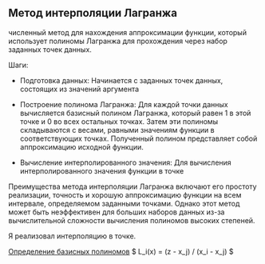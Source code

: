 ## Метод интерполяции Лагранжа

численный метод для нахождения аппроксимации функции, который использует полиномы Лагранжа для прохождения через набор заданных точек данных.

Шаги:

* Подготовка данных: Начинается с заданных точек данных, состоящих из значений аргумента

* Построение полинома Лагранжа: Для каждой точки данных вычисляется базисный полином Лагранжа, который равен 1 в этой точке и 0 во всех остальных точках. Затем эти полиномы складываются с весами, равными значениям функции в соответствующих точках. Полученный полином представляет собой аппроксимацию исходной функции.

* Вычисление интерполированного значения: Для вычисления интерполированного значения функции в точке 

Преимущества метода интерполяции Лагранжа включают его простоту реализации, точность и хорошую аппроксимацию функции на всем интервале, определяемом заданными точками. Однако этот метод может быть неэффективен для больших наборов данных из-за вычислительной сложности вычисления полиномов высоких степеней.

Я реализовал интерполяцию в точке.

[Определение базисных полиномов](http://simenergy.ru/mathematical-analysis/basic-data/lagrange-polynomial)
$ L_i(x) = (z - x_j) / (x_i - x_j) $
